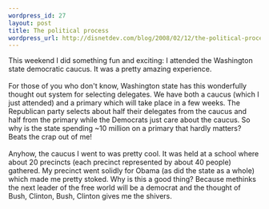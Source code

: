```yaml
--- 
wordpress_id: 27
layout: post
title: The political process
wordpress_url: http://disnetdev.com/blog/2008/02/12/the-political-process/
---
```

This weekend I did something fun and exciting: I attended the Washington state democratic caucus. It was a pretty amazing experience. <br /><br />For those of you who don't know, Washington state has this wonderfully thought out system for selecting delegates. We have both a caucus (which I just attended) and a primary which will take place in a few weeks. The Republican party selects about half their delegates from the caucus and half from the primary while the Democrats just care about the caucus. So why is the state spending ~10 million on a primary that hardly matters? Beats the crap out of me!<br /><br />Anyhow, the caucus I went to was pretty cool. It was held at a school where about 20 precincts (each precinct represented by about 40 people) gathered. My precinct went solidly for Obama (as did the state as a whole) which made me pretty stoked. Why is this a good thing? Because methinks the next leader of the free world will be a democrat and the thought of Bush, Clinton, Bush, Clinton gives me the shivers.<br />
